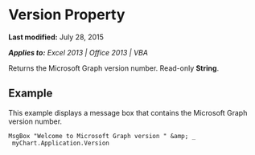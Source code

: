 
# Version Property

 **Last modified:** July 28, 2015

 _**Applies to:** Excel 2013 | Office 2013 | VBA_

Returns the Microsoft Graph version number. Read-only  **String**.


## Example

This example displays a message box that contains the Microsoft Graph version number.


```
MsgBox "Welcome to Microsoft Graph version " &amp; _ 
 myChart.Application.Version
```

